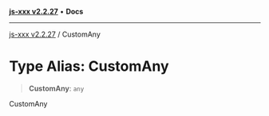 [**js-xxx v2.2.27**](../README.md) • **Docs**

***

[js-xxx v2.2.27](../README.md) / CustomAny

# Type Alias: CustomAny

> **CustomAny**: `any`

CustomAny
